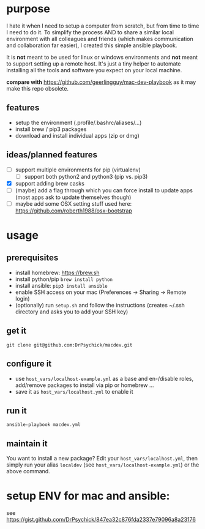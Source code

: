 # purpose
I hate it when I need to setup a computer from scratch, but from time to time I need to do it. To simplify the process AND to share a similar local environment with all colleagues and friends (which makes communication and collaboration far easier), I created this simple ansible playbook.

It is **not** meant to be used for linux or windows environments and **not** meant to support setting up a remote host. It's just a tiny helper to automate installing all the tools and software you expect on your local machine.

**compare with** https://github.com/geerlingguy/mac-dev-playbook as it may make this repo obsolete.

## features
* setup the environment (.profile/.bashrc/aliases/...)
* install brew / pip3 packages
* download and install individual apps (zip or dmg)

## ideas/planned features
* [ ] support multiple environments for pip (virtualenv) 
  * [ ] support both python2 and python3 (pip vs. pip3)
* [x] support adding brew casks
* [ ] (maybe) add a flag through which you can force install to update apps (most apps ask to update themselves though)
* [ ] maybe add some OSX setting stuff used here: https://github.com/roberth1988/osx-bootstrap

# usage
## prerequisites
* install homebrew: https://brew.sh
* install python/pip `brew install python`
* install ansible: `pip3 install ansible`
* enable SSH access on your mac (Preferences -> Sharing -> Remote login)
* (optionally) run `setup.sh` and follow the instructions (creates ~/.ssh directory and asks you to add your SSH key)

## get it
`git clone git@github.com:DrPsychick/macdev.git` 

## configure it
* use `host_vars/localhost-example.yml` as a base and en-/disable roles, add/remove packages to install via pip or homebrew ...
* save it as `host_vars/localhost.yml` to enable it

## run it
`ansible-playbook macdev.yml`

## maintain it
You want to install a new package? Edit your `host_vars/localhost.yml`, then simply run your alias `localdev` (see `host_vars/localhost-example.yml`) or the above command.

# setup ENV for mac and ansible:
see https://gist.github.com/DrPsychick/847ea32c876fda2337e79096a8a23176
